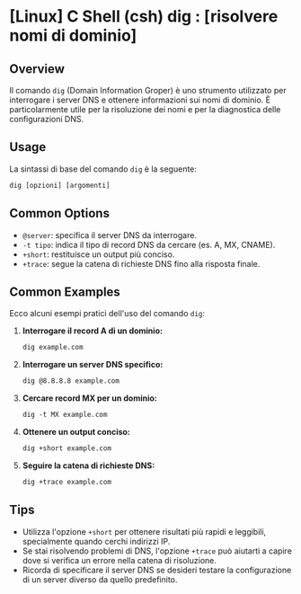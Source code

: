 # [Linux] C Shell (csh) dig <Utilizzo equivalente in italiano>: [risolvere nomi di dominio]

## Overview
Il comando `dig` (Domain Information Groper) è uno strumento utilizzato per interrogare i server DNS e ottenere informazioni sui nomi di dominio. È particolarmente utile per la risoluzione dei nomi e per la diagnostica delle configurazioni DNS.

## Usage
La sintassi di base del comando `dig` è la seguente:

```csh
dig [opzioni] [argomenti]
```

## Common Options
- `@server`: specifica il server DNS da interrogare.
- `-t tipo`: indica il tipo di record DNS da cercare (es. A, MX, CNAME).
- `+short`: restituisce un output più conciso.
- `+trace`: segue la catena di richieste DNS fino alla risposta finale.

## Common Examples
Ecco alcuni esempi pratici dell'uso del comando `dig`:

1. **Interrogare il record A di un dominio:**

    ```csh
    dig example.com
    ```

2. **Interrogare un server DNS specifico:**

    ```csh
    dig @8.8.8.8 example.com
    ```

3. **Cercare record MX per un dominio:**

    ```csh
    dig -t MX example.com
    ```

4. **Ottenere un output conciso:**

    ```csh
    dig +short example.com
    ```

5. **Seguire la catena di richieste DNS:**

    ```csh
    dig +trace example.com
    ```

## Tips
- Utilizza l'opzione `+short` per ottenere risultati più rapidi e leggibili, specialmente quando cerchi indirizzi IP.
- Se stai risolvendo problemi di DNS, l'opzione `+trace` può aiutarti a capire dove si verifica un errore nella catena di risoluzione.
- Ricorda di specificare il server DNS se desideri testare la configurazione di un server diverso da quello predefinito.